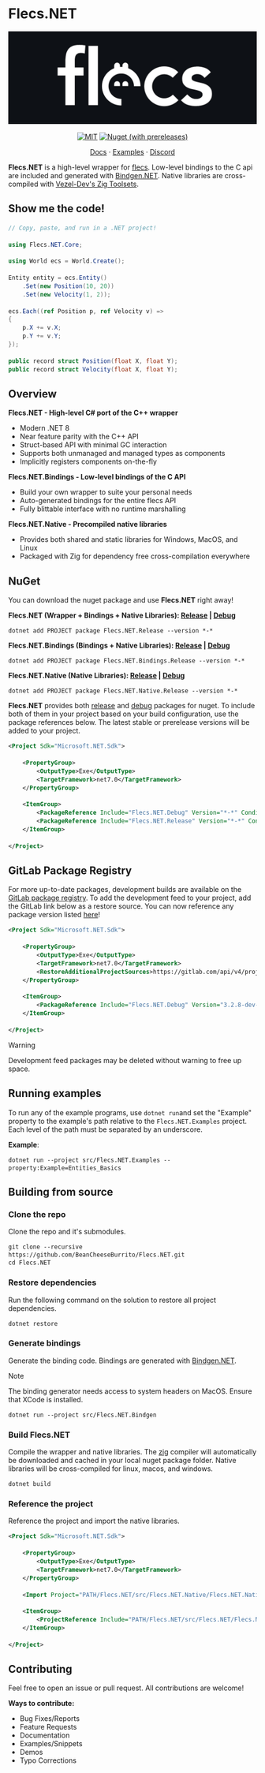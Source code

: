 # Flecs.NET
![](https://raw.githubusercontent.com/SanderMertens/flecs/master/docs/img/logo.png)

<div align="center">

[![MIT](https://img.shields.io/badge/license-MIT-blue.svg?style=for-the-badge)](https://github.com/SanderMertens/flecs/blob/master/LICENSE)
[![Nuget (with prereleases)](https://img.shields.io/nuget/vpre/Flecs.NET.Release?style=for-the-badge&color=blue)](https://www.nuget.org/packages/Flecs.NET.Release)

[Docs](https://www.flecs.dev/flecs/) · [Examples](https://github.com/BeanCheeseBurrito/Flecs.NET/tree/main/src/Flecs.NET.Examples) · [Discord](https://discord.gg/BEzP5Rgrrp)

</div>

**Flecs.NET** is a high-level wrapper for [flecs](https://github.com/SanderMertens/flecs). Low-level bindings to the C api are included and generated with [Bindgen.NET](https://github.com/BeanCheeseBurrito/Bindgen.NET). Native libraries are cross-compiled with [Vezel-Dev's Zig Toolsets](https://github.com/vezel-dev/zig-toolsets).

## Show me the code!
```csharp
// Copy, paste, and run in a .NET project!

using Flecs.NET.Core;

using World ecs = World.Create();

Entity entity = ecs.Entity()
    .Set(new Position(10, 20))
    .Set(new Velocity(1, 2));

ecs.Each((ref Position p, ref Velocity v) =>
{
    p.X += v.X;
    p.Y += v.Y;
});

public record struct Position(float X, float Y);
public record struct Velocity(float X, float Y);
```

## Overview
**Flecs.NET - High-level C# port of the C++ wrapper**
- Modern .NET 8
- Near feature parity with the C++ API
- Struct-based API with minimal GC interaction
- Supports both unmanaged and managed types as components
- Implicitly registers components on-the-fly

**Flecs.NET.Bindings - Low-level bindings of the C API**
- Build your own wrapper to suite your personal needs
- Auto-generated bindings for the entire flecs API
- Fully blittable interface with no runtime marshalling

**Flecs.NET.Native - Precompiled native libraries**
- Provides both shared and static libraries for Windows, MacOS, and Linux
- Packaged with Zig for dependency free cross-compilation everywhere

## NuGet
You can download the nuget package and use **Flecs.NET** right away!

**Flecs.NET (Wrapper + Bindings + Native Libraries): [Release](https://www.nuget.org/packages/Flecs.NET.Release/) | [Debug](https://www.nuget.org/packages/Flecs.NET.Debug/)**
```console
dotnet add PROJECT package Flecs.NET.Release --version *-*
```

**Flecs.NET.Bindings (Bindings + Native Libraries): [Release](https://www.nuget.org/packages/Flecs.NET.Bindings.Release/) | [Debug](https://www.nuget.org/packages/Flecs.NET.Bindings.Debug/)**
```console
dotnet add PROJECT package Flecs.NET.Bindings.Release --version *-*
```

**Flecs.NET.Native (Native Libraries): [Release](https://www.nuget.org/packages/Flecs.NET.Native.Release/) | [Debug](https://www.nuget.org/packages/Flecs.NET.Native.Debug/)**
```console
dotnet add PROJECT package Flecs.NET.Native.Release --version *-*
```

**Flecs.NET** provides both [release](https://www.nuget.org/packages/Flecs.NET.Release) and [debug](https://www.nuget.org/packages/Flecs.NET.Debug) packages for nuget.
To include both of them in your project based on your build configuration, use the package references below. The latest stable or prerelease versions will be added to your project.
```xml
<Project Sdk="Microsoft.NET.Sdk">

    <PropertyGroup>
        <OutputType>Exe</OutputType>
        <TargetFramework>net7.0</TargetFramework>
    </PropertyGroup>

    <ItemGroup>
        <PackageReference Include="Flecs.NET.Debug" Version="*-*" Condition="'$(Configuration)' == 'Debug'" />
        <PackageReference Include="Flecs.NET.Release" Version="*-*" Condition="'$(Configuration)' == 'Release'" />
    </ItemGroup>

</Project>
```

## GitLab Package Registry
For more up-to-date packages, development builds are available on the [GitLab package registry](https://gitlab.com/BeanCheeseBurrito/Flecs.NET/-/packages). To add the development feed to your project, add the GitLab link below  as a restore source. You can now reference any package version listed [here](https://gitlab.com/BeanCheeseBurrito/Flecs.NET/-/packages)!
```xml
<Project Sdk="Microsoft.NET.Sdk">

    <PropertyGroup>
        <OutputType>Exe</OutputType>
        <TargetFramework>net7.0</TargetFramework>
        <RestoreAdditionalProjectSources>https://gitlab.com/api/v4/projects/51698729/packages/nuget/index.json</RestoreAdditionalProjectSources>
    </PropertyGroup>

    <ItemGroup>
        <PackageReference Include="Flecs.NET.Debug" Version="3.2.8-dev-2023-10-30-11-06-14"/>
    </ItemGroup>

</Project>
```
> [!WARNING] 
> Development feed packages may be deleted without warning to free up space.

## Running examples

To run any of the example programs, use ``dotnet run``and set the "Example" property to the example's path relative to the ``Flecs.NET.Examples`` project. Each level of the path must be separated by an underscore.

**Example**:
```console
dotnet run --project src/Flecs.NET.Examples --property:Example=Entities_Basics
```

## Building from source
### Clone the repo
Clone the repo and it's submodules.
```console
git clone --recursive https://github.com/BeanCheeseBurrito/Flecs.NET.git
cd Flecs.NET
```
### Restore dependencies
Run the following command on the solution to restore all project dependencies.
```console
dotnet restore
```
### Generate bindings
Generate the binding code. Bindings are generated with [Bindgen.NET](https://github.com/BeanCheeseBurrito/Bindgen.NET).
> [!NOTE]
> The binding generator needs access to system headers on MacOS. Ensure that XCode is installed.
```console
dotnet run --project src/Flecs.NET.Bindgen
```
### Build Flecs.NET
Compile the wrapper and native libraries. The [zig](https://ziglang.org/learn/overview/#cross-compiling-is-a-first-class-use-case) compiler will automatically be downloaded and cached in your local nuget package folder. Native libraries will be cross-compiled for linux, macos, and windows.
```console
dotnet build
```

### Reference the project
Reference the project and import the native libraries.

```xml
<Project Sdk="Microsoft.NET.Sdk">

    <PropertyGroup>
        <OutputType>Exe</OutputType>
        <TargetFramework>net7.0</TargetFramework>
    </PropertyGroup>

    <Import Project="PATH/Flecs.NET/src/Flecs.NET.Native/Flecs.NET.Native.targets" />

    <ItemGroup>
        <ProjectReference Include="PATH/Flecs.NET/src/Flecs.NET/Flecs.NET.csproj" />
    </ItemGroup>

</Project>
```
## Contributing
Feel free to open an issue or pull request. All contributions are welcome!

**Ways to contribute:**
- Bug Fixes/Reports
- Feature Requests
- Documentation
- Examples/Snippets
- Demos
- Typo Corrections
